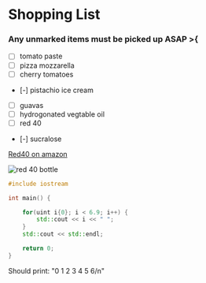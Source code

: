# Shopping List
### Any unmarked items must be picked up ASAP >{

- [ ] tomato paste
- [ ] pizza mozzarella
- [ ] cherry tomatoes
- [-] pistachio ice cream
- [ ] guavas
- [ ] hydrogonated vegtable oil
- [ ] red 40
- [-] sucralose

[Red40 on amazon](https://www.amazon.com/Concentrate-attractant-Fishing-Attraction-Enhancer/dp/B0CYWDB93C/ref=sr_1_2?dib=eyJ2IjoiMSJ9.9AW2f-oQ5KfQqq0bGUzmustXmZhgXZD4EhDj5DSgRnx7phcHwzkf75tbiTfdOv-TCdBQ7YtJIsCpbBVBg2Geai0QUxlvaCkweeXhc7Aod5lIxFNkfGZLuzzs1bRr_LcOgntBkdtPt_U-c3-Klo_XFQpEWTIeVIDY80z7gyIerOVlEiQMVkFpfchhTKLZfyHzZYmw_CJNawNcXZlalcsEghqAktJ99tmRslCtQnyJYzKvuisCa22X_La2CCJ5_cIurDpsumnBwtS7JZJXSbCoqnyJbOTlKn-uvVT9Qo_Zm3cCzxpAZTaBLUyAGAp3tvP3J_YIfAEbV_wj102e3W2ZdGIzXOmXmoOsnrNLPQFsiHWTrmZOeVHbjcwhq1G7m9c8jjFLAOQBsCEQyzrK6NMy05UixrWMEXtavVE9YFgPKGrjkzgcaydZyhaNNch_PUHk.zj6Rmx2d6FB4Nt3asSJA43cXW366jw-mLW3IpU0FyHc&dib_tag=se&keywords=red+40+dye&qid=1737393827&sr=8-2)

![red 40 bottle](https://m.media-amazon.com/images/I/61AfL9d6x5L.__AC_SX300_SY300_QL70_FMwebp_.jpg)

```C++
#include iostream

int main() {

    for(uint i{0}; i < 6.9; i++) {
        std::cout << i << " ";
    }
    std::cout << std::endl;

    return 0;
}

```
Should print: "0 1 2 3 4 5 6/n"